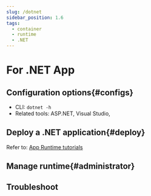 ```yaml
---
slug: /dotnet
sidebar_position: 1.6
tags:
  - container
  - runtime
  - .NET
---
```


# For .NET App

## Configuration options{#configs}

- CLI: `dotnet -h`
- Related tools: ASP.NET, Visual Studio,

## Deploy a .NET application{#deploy}

Refer to: [App Runtime tutorials](../runtime#quick)

## Manage runtime{#administrator}

## Troubleshoot